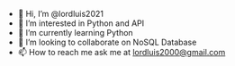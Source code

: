 - 👋 Hi, I’m @lordluis2021
- 👀 I’m interested in Python and API
- 🌱 I’m currently learning Python
- 💞️ I’m looking to collaborate on NoSQL Database
- 📫 How to reach me ask me at lordluis2000@gmail.com

<!---
lordluis2021/lordluis2021 is a ✨ special ✨ repository because its `README.md` (this file) appears on your GitHub profile.
You can click the Preview link to take a look at your changes.
--->
